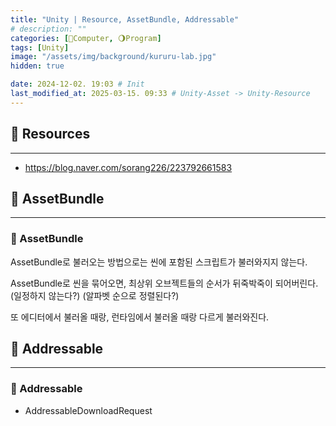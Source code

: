 ```yaml
---
title: "Unity | Resource, AssetBundle, Addressable"
# description: ""
categories: [💫Computer, 🌖Program]
tags: [Unity]
image: "/assets/img/background/kururu-lab.jpg"
hidden: true

date: 2024-12-02. 19:03 # Init
last_modified_at: 2025-03-15. 09:33 # Unity-Asset -> Unity-Resource
---
```


## 💫 Resources

---

- <https://blog.naver.com/sorang226/223792661583>

## 💫 AssetBundle

---

### 🫧 AssetBundle

AssetBundle로 불러오는 방법으로는 씬에 포함된 스크립트가 불러와지지 않는다.  

AssetBundle로 씬을 묶어오면, 최상위 오브젝트들의 순서가 뒤죽박죽이 되어버린다. (일정하지 않는다?) (알파벳 순으로 정렬된다?)  

또 에디터에서 불러올 때랑, 런타임에서 불러올 때랑 다르게 불러와진다.  

## 💫 Addressable

---

### 🫧 Addressable

- AddressableDownloadRequest

